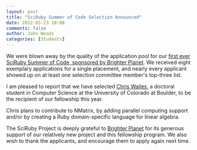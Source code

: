 ```yaml
---
layout: post
title: "SciRuby Summer of Code Selection Announced"
date: 2012-05-23 18:08
comments: false
author: John Woods
categories: [Students]
---
```

We were blown away by the quality of the application pool for our [first ever SciRuby Summer of Code, sponsored by Brighter Planet](http://sciruby.com/blog/2012/05/08/sciruby-summer-of-code/). We received eight exemplary applications for a single placement, and nearly every applicant showed up on at least
 one selection committee member's top-three list.

I am pleased to report that we have selected [Chris Wailes](https://github.com/chriswailes), a doctoral student in Computer
 Science at the University of Colorado at Boulder, to be the recipient of our fellowship this year.

Chris plans to contribute to NMatrix, by adding parallel computing support and/or by creating a Ruby domain-specific language for
 linear algebra.

The SciRuby Project is deeply grateful to [Brighter Planet](http://brighterplanet.com) for its generous support of our
 relatively new project and this fellowship program. We also wish to thank the applicants, and encourage them to apply
 again next time.
